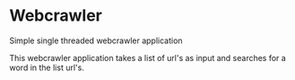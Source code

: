 # Webcrawler
Simple single threaded webcrawler application

This webcrawler application takes a list of url's as input and searches for a word in the list url's.
